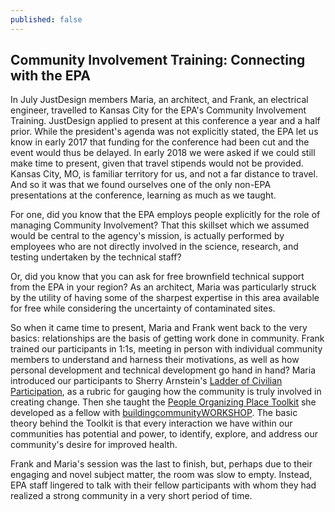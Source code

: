 ```yaml
---
published: false
---
```

## Community Involvement Training: Connecting with the EPA

In July JustDesign members Maria, an architect, and Frank, an electrical engineer, travelled to Kansas City for the EPA's Community Involvement Training. JustDesign applied to present at this conference a year and a half prior. While the president's agenda was not explicitly stated, the EPA let us know in early 2017 that funding for the conference had been cut and the event would thus be delayed. In early 2018 we were asked if we could still make time to present, given that travel stipends would not be provided. Kansas City, MO, is familiar territory for us, and not a far distance to travel. And so it was that we found ourselves one of the only non-EPA presentations at the conference, learning as much as we taught.

For one, did you know that the EPA employs people explicitly for the role of managing Community Involvement? That this skillset which we assumed would be central to the agency's mission, is actually performed by employees who are not directly involved in the science, research, and testing undertaken by the technical staff? 

Or, did you know that you can ask for free brownfield technical support from the EPA in your region? As an architect, Maria was particularly struck by the utility of having some of the sharpest expertise in this area available for free while considering the uncertainty of contaminated sites. 

So when it came time to present, Maria and Frank went back to the very basics: relationships are the basis of getting work done in community. Frank trained our participants in 1:1s, meeting in person with individual community members to understand and harness their motivations, as well as how personal development and technical development go hand in hand? Maria introduced our participants to Sherry Arnstein's [Ladder of Civilian Participation](http://www.participatorymethods.org/sites/participatorymethods.org/files/Arnstein%20ladder%201969.pdf), as a rubric for gauging how the community is truly involved in creating change. Then she taught the [People Organizing Place Toolkit](http://www.bcworkshop.org/posts/toolkit-labs) she developed as a fellow with [buildingcommunityWORKSHOP](http://www.bcworkshop.org/). The basic theory behind the Toolkit is that every interaction we have within our communities has potential and power, to identify, explore, and address our community's desire for improved health.

Frank and Maria's session was the last to finish, but, perhaps due to their engaging and novel subject matter, the room was slow to empty. Instead, EPA staff lingered to talk with their fellow participants with whom they had realized a strong community in a very short period of time.
